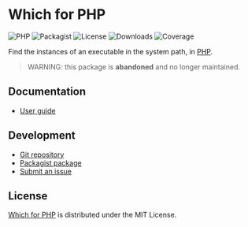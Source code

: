 # Which for PHP
![PHP](https://flat.badgen.net/packagist/php/cedx/which) ![Packagist](https://flat.badgen.net/packagist/v/cedx/which) ![License](https://flat.badgen.net/packagist/license/cedx/which) ![Downloads](https://flat.badgen.net/packagist/dt/cedx/which) ![Coverage](https://flat.badgen.net/coveralls/c/bitbucket/cedx/which.php/main)

Find the instances of an executable in the system path, in [PHP](https://www.php.net).

> WARNING: this package is **abandoned** and no longer maintained.

## Documentation
- [User guide](https://bitbucket.org/cedx/which.php/wiki)

## Development
- [Git repository](https://bitbucket.org/cedx/which.php)
- [Packagist package](https://packagist.org/packages/cedx/which.php)
- [Submit an issue](https://bitbucket.org/cedx/which.php/issues)

## License
[Which for PHP](https://bitbucket.org/cedx/which.php) is distributed under the MIT License.
